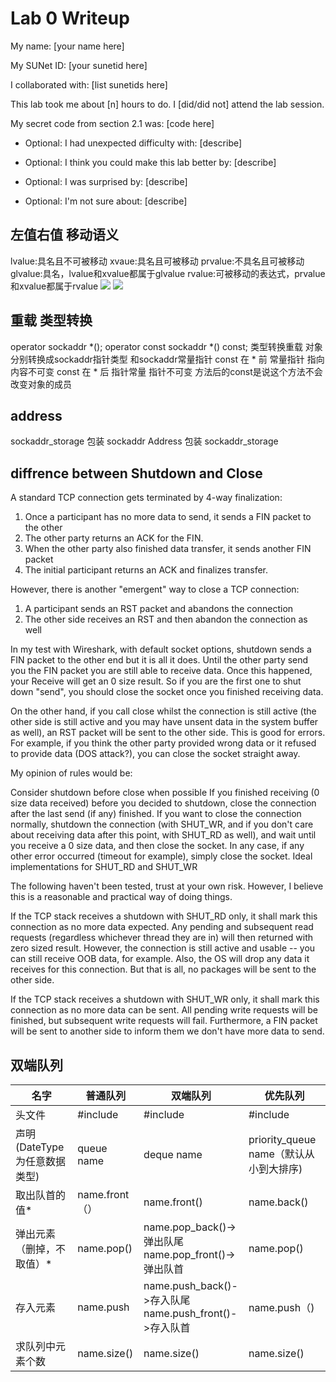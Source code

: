 Lab 0 Writeup
=============

My name: [your name here]

My SUNet ID: [your sunetid here]

I collaborated with: [list sunetids here]

This lab took me about [n] hours to do. I [did/did not] attend the lab session.

My secret code from section 2.1 was: [code here]

- Optional: I had unexpected difficulty with: [describe]

- Optional: I think you could make this lab better by: [describe]

- Optional: I was surprised by: [describe]

- Optional: I'm not sure about: [describe]

## 左值右值 移动语义
lvalue:具名且不可被移动
xvaue:具名且可被移动
prvalue:不具名且可被移动
glvalue:具名，lvalue和xvalue都属于glvalue
rvalue:可被移动的表达式，prvalue和xvalue都属于rvalue
![](https://pica.zhimg.com/80/v2-60953ef4f577788e2f96dbcbb960d3a4_1440w.jpg?source=1940ef5c)
![](https://pic1.zhimg.com/80/v2-b188e928a74fa3d3b08b5cb75c8d5c58_1440w.jpg?source=1940ef5c)

## 重载 类型转换
operator sockaddr *();
operator const sockaddr *() const;
类型转换重载 对象分别转换成sockaddr指针类型 和sockaddr常量指针
const 在 * 前   常量指针 指向内容不可变
const 在 * 后   指针常量 指针不可变
方法后的const是说这个方法不会改变对象的成员

## address
sockaddr_storage 包装 sockaddr
Address 包装 sockaddr_storage


## diffrence between Shutdown and Close
A standard TCP connection gets terminated by 4-way finalization:

1. Once a participant has no more data to send, it sends a FIN packet to the other
2. The other party returns an ACK for the FIN.
3. When the other party also finished data transfer, it sends another FIN packet
4. The initial participant returns an ACK and finalizes transfer.


However, there is another "emergent" way to close a TCP connection:


1. A participant sends an RST packet and abandons the connection
2. The other side receives an RST and then abandon the connection as well


In my test with Wireshark, with default socket options, shutdown sends a FIN packet to the other end but it is all it does. Until the other party send you the FIN packet you are still able to receive data. Once this happened, your Receive will get an 0 size result. So if you are the first one to shut down "send", you should close the socket once you finished receiving data.


On the other hand, if you call close whilst the connection is still active (the other side is still active and you may have unsent data in the system buffer as well), an RST packet will be sent to the other side. This is good for errors. For example, if you think the other party provided wrong data or it refused to provide data (DOS attack?), you can close the socket straight away.


My opinion of rules would be:


Consider shutdown before close when possible
If you finished receiving (0 size data received) before you decided to shutdown, close the connection after the last send (if any) finished.
If you want to close the connection normally, shutdown the connection (with SHUT_WR, and if you don't care about receiving data after this point, with SHUT_RD as well), and wait until you receive a 0 size data, and then close the socket.
In any case, if any other error occurred (timeout for example), simply close the socket.
Ideal implementations for SHUT_RD and SHUT_WR


The following haven't been tested, trust at your own risk. However, I believe this is a reasonable and practical way of doing things.


If the TCP stack receives a shutdown with SHUT_RD only, it shall mark this connection as no more data expected. Any pending and subsequent read requests (regardless whichever thread they are in) will then returned with zero sized result. However, the connection is still active and usable -- you can still receive OOB data, for example. Also, the OS will drop any data it receives for this connection. But that is all, no packages will be sent to the other side.


If the TCP stack receives a shutdown with SHUT_WR only, it shall mark this connection as no more data can be sent. All pending write requests will be finished, but subsequent write requests will fail. Furthermore, a FIN packet will be sent to another side to inform them we don't have more data to send.

## 双端队列
|名字|普通队列|双端队列|优先队列|
|---|-------|-------|-------|
|头文件|#include <queue>|#include<deque>|#include <queue>|
|声明(DateType 为任意数据类型)|queue<DateType> name|deque<DateType> name|priority_queue <DateType> name（默认从小到大排序)|
|取出队首的值*|name.front（）|name.front()|name.back()|name.top()|
|弹出元素（删掉，不取值）*|name.pop()|name.pop_back()->弹出队尾name.pop_front()->弹出队首|name.pop()|
|存入元素|name.push|name.push_back()->存入队尾name.push_front()->存入队首|name.push（)|
|求队列中元素个数|name.size()|name.size()|name.size()|